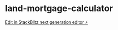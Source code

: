 # land-mortgage-calculator

[Edit in StackBlitz next generation editor ⚡️](https://stackblitz.com/~/github.com/hamisbela/land-mortgage-calculator)